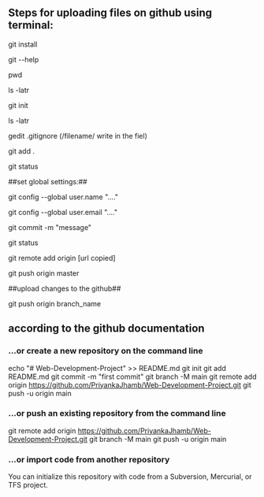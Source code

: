 ## Steps for uploading files on github using terminal:

git install


git --help


pwd

ls -latr

git init

ls -latr

gedit .gitignore  (/filename/ write in the fiel)

git add .

git status

##set global settings:##

git config --global user.name "...."

git config --global user.email "...."

git commit -m "message"

git status 

git remote add origin [url copied]

git push origin master



##upload changes to the github##

git push origin branch_name



## according to the github documentation

### …or create a new repository on the command line

echo "# Web-Development-Project" >> README.md
git init
git add README.md
git commit -m "first commit"
git branch -M main
git remote add origin https://github.com/PriyankaJhamb/Web-Development-Project.git
git push -u origin main

### …or push an existing repository from the command line

git remote add origin https://github.com/PriyankaJhamb/Web-Development-Project.git
git branch -M main
git push -u origin main

### …or import code from another repository
You can initialize this repository with code from a Subversion, Mercurial, or TFS project.
